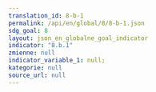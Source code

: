 ```yaml
---
translation_id: 8-b-1
permalink: /api/en/global/8/8-b-1.json
sdg_goal: 8
layout: json_en_globalne_goal_indicator
indicator: "8.b.1"
zmienne: null
indicator_variable_1: null;
kategorie: null
source_url: null
---
```

